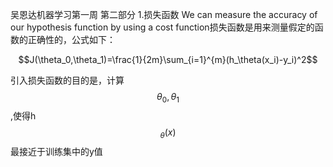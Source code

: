 吴恩达机器学习第一周 第二部分
1.损失函数
We can measure the accuracy of our hypothesis function by using a cost function损失函数是用来测量假定的函数的正确性的，公式如下：

$$J(\theta_0,\theta_1)=\frac{1}{2m}\sum_{i=1}^{m}(h_\theta(x_i)-y_i)^2$$

引入损失函数的目的是，计算$$\theta_0,\theta_1$$,使得h$$_\theta(x)$$最接近于训练集中的y值